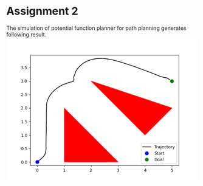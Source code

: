 # Assignment 2
The simulation of potential function planner for path planning generates following result.
![plot](https://github.com/nakulrandad/sc627_assignments/blob/master/assignment_2/results/path.png)
